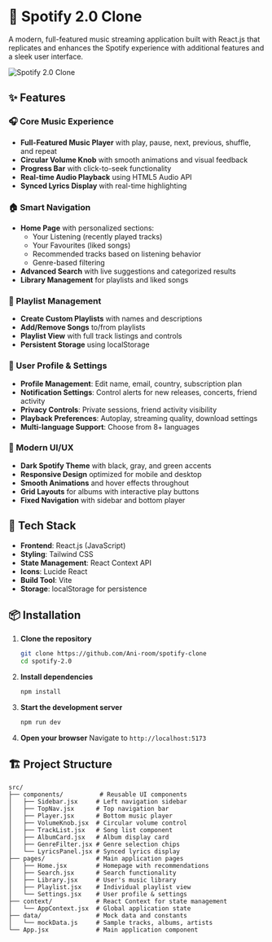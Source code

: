 # 🎵 Spotify 2.0 Clone

A modern, full-featured music streaming application built with React.js that replicates and enhances the Spotify experience with additional features and a sleek user interface.

![Spotify 2.0 Clone](https://images.pexels.com/photos/1763075/pexels-photo-1763075.jpeg?auto=compress&cs=tinysrgb&w=1200)

## ✨ Features

### 🎧 Core Music Experience
- **Full-Featured Music Player** with play, pause, next, previous, shuffle, and repeat
- **Circular Volume Knob** with smooth animations and visual feedback
- **Progress Bar** with click-to-seek functionality
- **Real-time Audio Playback** using HTML5 Audio API
- **Synced Lyrics Display** with real-time highlighting

### 🏠 Smart Navigation
- **Home Page** with personalized sections:
  - Your Listening (recently played tracks)
  - Your Favourites (liked songs)
  - Recommended tracks based on listening behavior
  - Genre-based filtering
- **Advanced Search** with live suggestions and categorized results
- **Library Management** for playlists and liked songs

### 🎵 Playlist Management
- **Create Custom Playlists** with names and descriptions
- **Add/Remove Songs** to/from playlists
- **Playlist View** with full track listings and controls
- **Persistent Storage** using localStorage

### 👤 User Profile & Settings
- **Profile Management**: Edit name, email, country, subscription plan
- **Notification Settings**: Control alerts for new releases, concerts, friend activity
- **Privacy Controls**: Private sessions, friend activity visibility
- **Playback Preferences**: Autoplay, streaming quality, download settings
- **Multi-language Support**: Choose from 8+ languages

### 🎨 Modern UI/UX
- **Dark Spotify Theme** with black, gray, and green accents
- **Responsive Design** optimized for mobile and desktop
- **Smooth Animations** and hover effects throughout
- **Grid Layouts** for albums with interactive play buttons
- **Fixed Navigation** with sidebar and bottom player

## 🚀 Tech Stack

- **Frontend**: React.js (JavaScript)
- **Styling**: Tailwind CSS
- **State Management**: React Context API
- **Icons**: Lucide React
- **Build Tool**: Vite
- **Storage**: localStorage for persistence

## 📦 Installation

1. **Clone the repository**
   ```bash
   git clone https://github.com/Ani-room/spotify-clone
   cd spotify-2.0
   ```

2. **Install dependencies**
   ```bash
   npm install
   ```

3. **Start the development server**
   ```bash
   npm run dev
   ```

4. **Open your browser**
   Navigate to `http://localhost:5173`

## 🏗️ Project Structure

```
src/
├── components/          # Reusable UI components
│   ├── Sidebar.jsx     # Left navigation sidebar
│   ├── TopNav.jsx      # Top navigation bar
│   ├── Player.jsx      # Bottom music player
│   ├── VolumeKnob.jsx  # Circular volume control
│   ├── TrackList.jsx   # Song list component
│   ├── AlbumCard.jsx   # Album display card
│   ├── GenreFilter.jsx # Genre selection chips
│   └── LyricsPanel.jsx # Synced lyrics display
├── pages/              # Main application pages
│   ├── Home.jsx        # Homepage with recommendations
│   ├── Search.jsx      # Search functionality
│   ├── Library.jsx     # User's music library
│   ├── Playlist.jsx    # Individual playlist view
│   └── Settings.jsx    # User profile & settings
├── context/            # React Context for state management
│   └── AppContext.jsx  # Global application state
├── data/               # Mock data and constants
│   └── mockData.js     # Sample tracks, albums, artists
└── App.jsx             # Main application component
```
